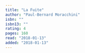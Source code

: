 ```yaml
---
title: "La Fuite"
author: "Paul-Bernard Moracchini"
isbn: ""
isbn13: ""
rating: 4
pages: 160
read: "2018-01-13"
added: "2018-01-13"
---
```


